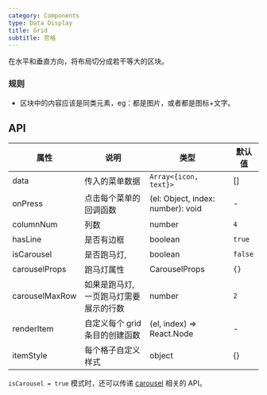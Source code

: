 ```yaml
---
category: Components
type: Data Display
title: Grid
subtitle: 宫格
---
```


在水平和垂直方向，将布局切分成若干等大的区块。

### 规则
- 区块中的内容应该是同类元素，eg：都是图片，或者都是图标+文字。

## API

| 属性           | 说明                                   | 类型                              | 默认值      |
| -------------- | -------------------------------------- | --------------------------------- | ----------- |
| data           | 传入的菜单数据                         | `Array<{icon, text}>`             | []          |
| onPress        | 点击每个菜单的回调函数                 | (el: Object, index: number): void | -           |
| columnNum      | 列数                                   | number                            | `4`         |
| hasLine        | 是否有边框                             | boolean                           | `true`      |
| isCarousel     | 是否跑马灯,                            | boolean                           | `false`     |
| carouselProps  | 跑马灯属性                             | CarouselProps                     | `{}` |
| carouselMaxRow | 如果是跑马灯, 一页跑马灯需要展示的行数 | number                            | `2`         |
| renderItem     | 自定义每个 grid 条目的创建函数         | (el, index) => React.Node         | -           |
| itemStyle      | 每个格子自定义样式                     | object                            | {}          |
`isCarousel = true` 模式时，还可以传递 [carousel](https://mobile.ant.design/components/carousel) 相关的 API。
